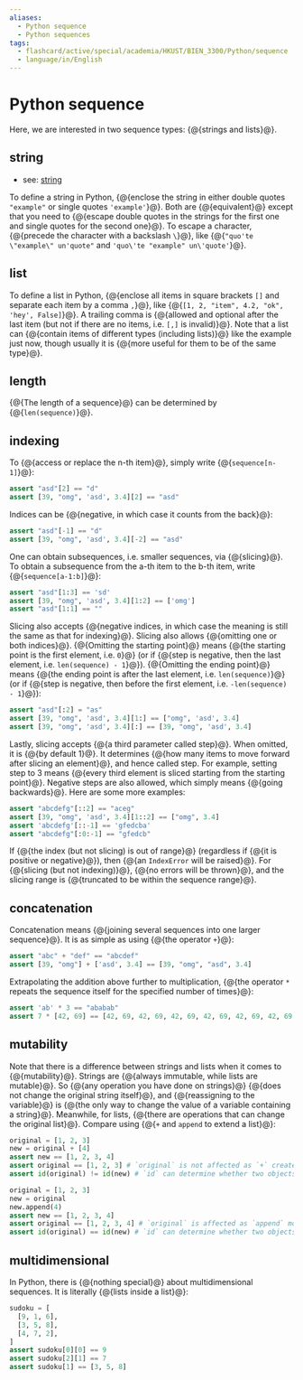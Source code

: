 ```yaml
---
aliases:
  - Python sequence
  - Python sequences
tags:
  - flashcard/active/special/academia/HKUST/BIEN_3300/Python/sequence
  - language/in/English
---
```


# Python sequence

Here, we are interested in two sequence types: {@{strings and lists}@}. <!--SR:!2025-10-25,15,290-->

## string

- see: [string](string.md)

To define a string in Python, {@{enclose the string in either double quotes `"example"` or single quotes `'example'`}@}. Both are {@{equivalent}@} except that you need to {@{escape double quotes in the strings for the first one and single quotes for the second one}@}. To escape a character, {@{precede the character with a backslash `\`}@}, like {@{`"quo'te \"example\" un'quote"` and `'quo\'te "example" un\'quote'`}@}. <!--SR:!2025-10-24,14,290!2025-10-24,14,290!2025-10-27,17,306!2025-10-27,17,306!2025-10-26,16,306-->

## list

To define a list in Python, {@{enclose all items in square brackets `[]` and separate each item by a comma `,`}@}, like {@{`[1, 2, "item", 4.2, "ok", 'hey', False]`}@}. A trailing comma is {@{allowed and optional after the last item \(but not if there are no items, i.e. `[,]` is invalid\)}@}. Note that a list can {@{contain items of different types \(including lists\)}@} like the example just now, though usually it is {@{more useful for them to be of the same type}@}. <!--SR:!2025-10-24,14,290!2025-10-24,14,290!2025-10-25,15,290!2025-10-29,18,329!2025-10-29,18,329-->

## length

{@{The length of a sequence}@} can be determined by {@{`len(sequence)`}@}. <!--SR:!2025-10-24,14,290!2025-10-26,16,290-->

## indexing

To {@{access or replace the n-th item}@}, simply write {@{`sequence[n-1]`}@}: <!--SR:!2025-10-25,15,290!2025-10-25,15,290-->

```Python
assert "asd"[2] == "d"
assert [39, "omg", 'asd', 3.4][2] == "asd"
```

Indices can be {@{negative, in which case it counts from the back}@}: <!--SR:!2025-10-26,16,290-->

```Python
assert "asd"[-1] == "d"
assert [39, "omg", 'asd', 3.4][-2] == "asd"
```

One can obtain subsequences, i.e. smaller sequences, via {@{slicing}@}. To obtain a subsequence from the a-th item to the b-th item, write {@{`sequence[a-1:b]`}@}: <!--SR:!2025-10-25,15,290!2025-10-25,15,290-->

```Python
assert "asd"[1:3] == 'sd'
assert [39, "omg", 'asd', 3.4][1:2] == ['omg']
assert "asd"[1:1] == ""
```

Slicing also accepts {@{negative indices, in which case the meaning is still the same as that for indexing}@}. Slicing also allows {@{omitting one or both indices}@}. {@{Omitting the starting point}@} means {@{the starting point is the first element, i.e. `0`}@} \(or if {@{step is negative, then the last element, i.e. `len(sequence) - 1`}@}\). {@{Omitting the ending point}@} means {@{the ending point is after the last element, i.e. `len(sequence)`}@} \(or if {@{step is negative, then before the first element, i.e. `-len(sequence) - 1`}@}\): <!--SR:!2025-10-25,15,290!2025-10-26,16,290!2025-10-27,17,306!2025-10-27,17,306!2025-10-27,17,306!2025-10-27,17,306!2025-10-27,17,306!2025-10-27,17,306-->

```Python
assert "asd"[:2] = "as"
assert [39, "omg", 'asd', 3.4][1:] == ["omg", 'asd', 3.4]
assert [39, "omg", 'asd', 3.4][:] == [39, "omg", 'asd', 3.4]
```

Lastly, slicing accepts {@{a third parameter called step}@}. When omitted, it is {@{by default 1}@}. It determines {@{how many items to move forward after slicing an element}@}, and hence called step. For example, setting step to 3 means {@{every third element is sliced starting from the starting point}@}. Negative steps are also allowed, which simply means {@{going backwards}@}. Here are some more examples: <!--SR:!2025-10-26,16,290!2025-10-24,14,290!2025-10-24,14,290!2025-10-25,15,290!2025-10-25,15,290-->

```Python
assert "abcdefg"[::2] == "aceg"
assert [39, "omg", 'asd', 3.4][1::2] == ["omg", 3.4]
assert 'abcdefg'[::-1] == 'gfedcba'
assert "abcdefg"[:0:-1] == "gfedcb"
```

If {@{the index \(but not slicing\) is out of range}@} \(regardless if {@{it is positive or negative}@}\), then {@{an `IndexError` will be raised}@}. For {@{slicing \(but not indexing\)}@}, {@{no errors will be thrown}@}, and the slicing range is {@{truncated to be within the sequence range}@}. <!--SR:!2025-10-25,15,290!2025-10-24,14,290!2025-10-26,16,290!2025-10-24,14,290!2025-10-29,18,329!2025-10-29,18,329-->

## concatenation

Concatenation means {@{joining several sequences into one larger sequence}@}. It is as simple as using {@{the operator `+`}@}: <!--SR:!2025-10-26,16,290!2025-10-26,16,290-->

```Python
assert "abc" + "def" == "abcdef"
assert [39, "omg"] + ['asd', 3.4] == [39, "omg", "asd", 3.4]
```

Extrapolating the addition above further to multiplication, {@{the operator `*` repeats the sequence itself for the specified number of times}@}: <!--SR:!2025-10-24,14,290-->

```Python
assert 'ab' * 3 == "ababab"
assert 7 * [42, 69] == [42, 69, 42, 69, 42, 69, 42, 69, 42, 69, 42, 69, 42, 69]
```

## mutability

Note that there is a difference between strings and lists when it comes to {@{mutability}@}. Strings are {@{always immutable, while lists are mutable}@}. So {@{any operation you have done on strings}@} {@{does not change the original string itself}@}, and {@{reassigning to the variable}@} is {@{the only way to change the value of a variable containing a string}@}. Meanwhile, for lists, {@{there are operations that can change the original list}@}. Compare using {@{`+` and `append` to extend a list}@}: <!--SR:!2025-10-24,14,290!2025-10-26,16,290!2025-10-25,15,290!2025-10-20,10,270!2025-10-27,17,306!2025-10-29,18,329!2025-10-29,18,329!2025-10-29,18,329-->

```Python
original = [1, 2, 3]
new = original + [4]
assert new == [1, 2, 3, 4]
assert original == [1, 2, 3] # `original` is not affected as `+` creates a new list
assert id(original) != id(new) # `id` can determine whether two objects are the same object in memory

original = [1, 2, 3]
new = original
new.append(4)
assert new == [1, 2, 3, 4]
assert original == [1, 2, 3, 4] # `original` is affected as `append` modifies the original list
assert id(original) == id(new) # `id` can determine whether two objects are the same object in memory
```

## multidimensional

In Python, there is {@{nothing special}@} about multidimensional sequences. It is literally {@{lists inside a list}@}: <!--SR:!2025-10-24,14,290!2025-10-26,16,290-->

```Python
sudoku = [
  [9, 1, 6],
  [3, 5, 8],
  [4, 7, 2],
]
assert sudoku[0][0] == 9
assert sudoku[2][1] == 7
assert sudoku[1] == [3, 5, 8]
```
